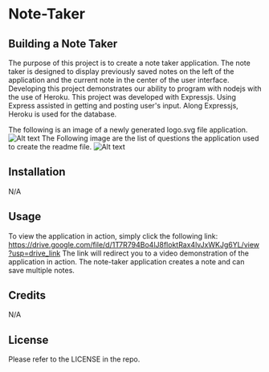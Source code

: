 # Note-Taker

## Building a Note Taker

The purpose of this project is to create a note taker application. The note taker is designed to display previously saved notes on the left of the application and the current note in the center of the user interface. Developing this project demonstrates our ability to program with nodejs with the use of Heroku.
This project was developed with Expressjs. Using Express assisted in getting and posting user's input. Along Expressjs, Heroku is used for the database. 

The following is an image of a newly generated logo.svg file application.
![Alt text](./assets/images/logoScreenShot.png)
The Following image are the list of questions the application used to create the readme file.
![Alt text](./assets/images/logoQustionPic.png)



## Installation

N/A

## Usage

To view the application in action, simply click the following link: https://drive.google.com/file/d/1T7R794Bo4lJ8floktRax4lvJxWKJg6YL/view?usp=drive_link
The link will redirect you to a video demonstration of the application in action. The note-taker application creates a note and can save multiple notes. 

## Credits

N/A

## License

Please refer to the LICENSE in the repo.